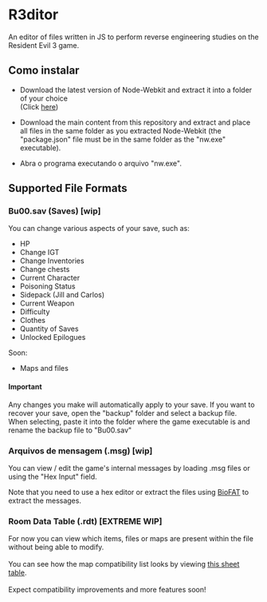 # R3ditor
An editor of files written in JS to perform reverse engineering studies on the Resident Evil 3 game.

## Como instalar
- Download the latest version of Node-Webkit and extract it into a folder of your choice<br>(Click <a href="http://nwjs.io" target="_blank">here</a>)

- Download the main content from this repository and extract and place all files in the same folder as you extracted Node-Webkit (the "package.json" file must be in the same folder as the "nw.exe" executable).
- Abra o programa executando o arquivo "nw.exe".

## Supported File Formats

### Bu00.sav (Saves) [wip]
You can change various aspects of your save, such as:

- HP
- Change IGT
- Change Inventories
- Change chests
- Current Character
- Poisoning Status
- Sidepack (Jill and Carlos)
- Current Weapon
- Difficulty
- Clothes
- Quantity of Saves
- Unlocked Epilogues

Soon:

- Maps and files

#### Important
Any changes you make will automatically apply to your save.
If you want to recover your save, open the "backup" folder and select a backup file. <br>
When selecting, paste it into the folder where the game executable is and rename the backup file to "Bu00.sav"

### Arquivos de mensagem (.msg) [wip]
You can view / edit the game's internal messages by loading .msg files or using the "Hex Input" field.

Note that you need to use a hex editor or extract the files using <a href="https://www.romhacking.net/utilities/1019/" target="_blank">BioFAT</a> to extract the messages.

### Room Data Table (.rdt) [EXTREME WIP]
For now you can view which items, files or maps are present within the file without being able to modify.<br><br>
You can see how the map compatibility list looks by viewing <a href="https://docs.google.com/spreadsheets/d/1HviJVXH_3NpgZEdMI1Cdplyqqy3IUm92QJE5c7CF1_w" target="_blank">this sheet table</a>.<br><br>
Expect compatibility improvements and more features soon!

